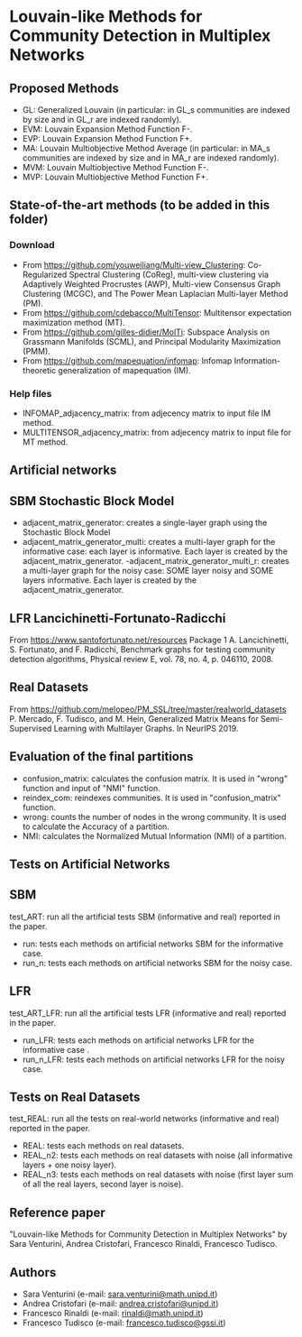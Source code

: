 # Louvain-like Methods for Community Detection in Multiplex Networks

## Proposed Methods
- GL: Generalized Louvain (in particular: in GL\_s communities are indexed by size and in GL\_r are indexed randomly).
- EVM: Louvain Expansion Method Function F-.
- EVP: Louvain Expansion Method Function F+.
- MA: Louvain Multiobjective Method Average (in particular: in MA\_s communities are indexed by size and in MA\_r are indexed randomly). 
- MVM: Louvain Multiobjective Method Function F-.
- MVP: Louvain Multiobjective Method Function F+. 

## State-of-the-art methods (to be added in this folder)
### Download
- From https://github.com/youweiliang/Multi-view_Clustering: Co-Regularized Spectral Clustering (CoReg), multi-view clustering via Adaptively Weighted Procrustes (AWP), Multi-view Consensus Graph Clustering (MCGC), and The Power Mean Laplacian Multi-layer Method (PM).
- From https://github.com/cdebacco/MultiTensor: Multitensor expectation maximization method (MT).
- From https://github.com/gilles-didier/MolTi: Subspace Analysis on Grassmann Manifolds (SCML), and Principal Modularity Maximization (PMM).
- From https://github.com/mapequation/infomap: Infomap Information-theoretic generalization of mapequation (IM).
### Help files
- INFOMAP_adjacency_matrix: from adjecency matrix to input file IM method.
- MULTITENSOR_adjacency_matrix: from adjecency matrix to input file for MT method.

## Artificial networks 
## SBM Stochastic Block Model
- adjacent\_matrix\_generator: creates a single-layer graph using the Stochastic Block Model 
- adjacent\_matrix\_generator_multi: creates a multi-layer graph for the informative case: each layer is informative. Each layer is created by the adjacent_matrix_generator.
-adjacent\_matrix\_generator\_multi\_r: creates a multi-layer graph for the noisy case: SOME layer noisy and SOME layers informative. Each layer is created by the adjacent_matrix_generator.
## LFR Lancichinetti-Fortunato-Radicchi
From https://www.santofortunato.net/resources Package 1 
A. Lancichinetti, S. Fortunato, and F. Radicchi, Benchmark graphs for testing community detection algorithms, Physical review E, vol. 78, no. 4, p. 046110, 2008.

## Real Datasets
From https://github.com/melopeo/PM_SSL/tree/master/realworld_datasets
P. Mercado, F. Tudisco, and M. Hein, Generalized Matrix Means for Semi-Supervised Learning with Multilayer Graphs. In NeurIPS 2019.

## Evaluation of the final partitions
- confusion_matrix: calculates the confusion matrix. It is used in "wrong" function and input of "NMI" function.
- reindex_com: reindexes communities. It is used in "confusion_matrix" function.
- wrong: counts the number of nodes in the wrong community. It is used to calculate the Accuracy of a partition.
- NMI: calculates the Normalized Mutual Information (NMI) of a partition.

## Tests on Artificial Networks
## SBM
test\_ART: run all the artificial tests SBM (informative and real) reported in the paper.
- run: tests each methods on artificial networks SBM for the informative case.
- run\_n: tests each methods on artificial networks SBM for the noisy case.
## LFR
test_ART_LFR: run all the artificial tests LFR (informative and real) reported in the paper.
- run\_LFR: tests each methods on artificial networks LFR for the informative case .
- run\_n\_LFR: tests each methods on artificial networks LFR for the noisy case.

## Tests on Real Datasets
test\_REAL: run all the tests on real-world networks (informative and real) reported in the paper.
- REAL: tests each methods on real datasets.
- REAL\_n2: tests each methods on real datasets with noise (all informative layers + one noisy layer).
- REAL\_n3: tests each methods on real datasets with noise (first layer sum of all the real layers, second layer is noise).

## Reference paper
"Louvain-like Methods for Community Detection in Multiplex Networks" by Sara Venturini, Andrea Cristofari, Francesco Rinaldi, Francesco Tudisco.

## Authors
- Sara Venturini (e-mail: sara.venturini@math.unipd.it)
- Andrea Cristofari (e-mail: andrea.cristofari@unipd.it)
- Francesco Rinaldi (e-mail: rinaldi@math.unipd.it)
- Francesco Tudisco (e-mail: francesco.tudisco@gssi.it)
